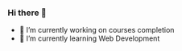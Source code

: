 ### Hi there 👋

- 🔭 I’m currently working on courses completion
- 🌱 I’m currently learning Web Development


